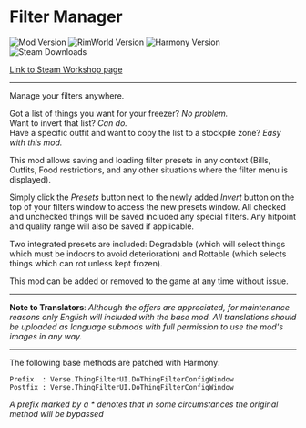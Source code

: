 # Filter Manager
![Mod Version](https://img.shields.io/badge/Mod_Version-1.7-blue.svg)
![RimWorld Version](https://img.shields.io/badge/Built_for_RimWorld-1.6-blue.svg)
![Harmony Version](https://img.shields.io/badge/Powered_by_Harmony-2.3.6-blue.svg)
![Steam Downloads](https://img.shields.io/steam/downloads/2812197851?colorB=blue&label=Steam+Downloads)

[Link to Steam Workshop page](https://steamcommunity.com/sharedfiles/filedetails/?id=2812197851)

---

Manage your filters anywhere.

Got a list of things you want for your freezer? *No problem.*\
Want to invert that list? *Can do.*\
Have a specific outfit and want to copy the list to a stockpile zone? *Easy with this mod.*

This mod allows saving and loading filter presets in any context (Bills, Outfits, Food restrictions, and any other situations where the filter menu is displayed).

Simply click the *Presets* button next to the newly added *Invert* button on the top of your filters window to access the new presets window.
All checked and unchecked things will be saved included any special filters. Any hitpoint and quality range will also be saved if applicable.

Two integrated presets are included: Degradable (which will select things which must be indoors to avoid deterioration) and Rottable (which selects things which can rot unless kept frozen).

This mod can be added or removed to the game at any time without issue.

---

**Note to Translators**: *Although the offers are appreciated, for maintenance reasons only English will included with the base mod. All translations should be uploaded as language submods with full permission to use the mod's images in any way.*

---

The following base methods are patched with Harmony:
```
Prefix  : Verse.ThingFilterUI.DoThingFilterConfigWindow
Postfix : Verse.ThingFilterUI.DoThingFilterConfigWindow
```
*A prefix marked by a \* denotes that in some circumstances the original method will be bypassed*
